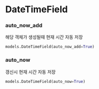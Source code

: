 # DateTimeField

### auto_now_add

해당 객체가 생성될때 현재 시간 자동 저장

```python
models.DateTimeField(auto_now_add=True)
```

### auto_now

갱신시 현재 시간 자동 저장

```python
models.DateTimeField(auto_now=True)
```
